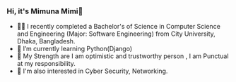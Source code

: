 ### Hi, it's Mimuna Mimi👋
- 💁‍♀️ I recently completed a Bachelor's of Science in Computer Science and Engineering (Major: Software Engineering) from City University, Dhaka, Bangladesh.
- 🤗 I’m currently learning Python(Django)
- 💪 My Strength are I am optimistic and trustworthy person , I am Punctual at my responsibility.
- 💬 I'm also interested in Cyber Security, Networking.



 
